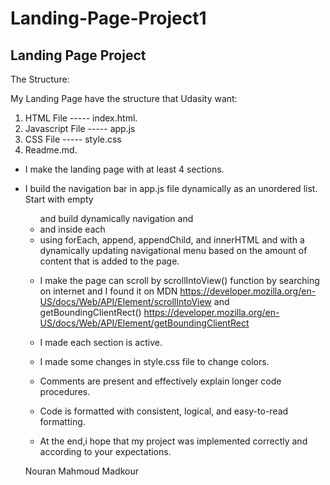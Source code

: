 # Landing-Page-Project1

Landing Page Project
-----------------------------------
The Structure:

My Landing Page have the structure that Udasity want:
1. HTML File ----- index.html.
2. Javascript File ----- app.js
3. CSS File ----- style.css
4. Readme.md.

- I make the landing page with at least 4 sections.
- I build the navigation bar in app.js file dynamically as an unordered list. Start with empty <ul> and build dynamically navigation and <li> and <a> inside each <li> using forEach, append, appendChild, and innerHTML and with a dynamically updating navigational menu based on the amount of content that is added to the page.
- I make the page can scroll by scrollIntoView() function by searching on internet and I found it on MDN
https://developer.mozilla.org/en-US/docs/Web/API/Element/scrollIntoView 
and getBoundingClientRect()
https://developer.mozilla.org/en-US/docs/Web/API/Element/getBoundingClientRect

- I made each section is active.
- I made some changes in style.css file to change colors.

- Comments are present and effectively explain longer code procedures.

- Code is formatted with consistent, logical, and easy-to-read formatting.

- At the end,i hope that my project was implemented correctly and according to your expectations.

Nouran Mahmoud Madkour
